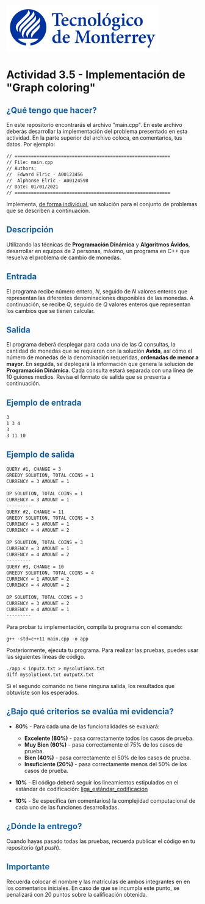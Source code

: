 ![Tec de Monterrey](images/logotecmty.png)
# Actividad 3.5 - Implementación de "Graph coloring"

## <span style="color: rgb(26, 99, 169);">¿Qué tengo que hacer?</span>
En este repositorio encontrarás el archivo "main.cpp". En este archivo deberás desarrollar la implementación del problema presentado en esta actividad.  En la parte superior del archivo coloca, en comentarios, tus datos. Por ejemplo:
```
// =========================================================
// File: main.cpp
// Authors:
//  Edward Elric - A00123456
//  Alphonse Elric - A00124598
// Date: 01/01/2021
// =========================================================
```
Implementa, <span style="text-decoration-line: underline;">de forma individual</span>, un solución para el conjunto de problemas que se describen a continuación.

## <span style="color: rgb(26, 99, 169);">**Descripción**</span>
Utilizando las técnicas de **Programación Dinámica** y **Algoritmos Ávidos**, desarrollar en equipos de 2 personas, máximo, un programa en C++ que resuelva el problema de cambio de monedas.

## <span style="color: rgb(26, 99, 169);">**Entrada**</span>
El programa recibe número entero, *N*, seguido de *N* valores enteros que representan las diferentes denominaciones disponibles de las monedas. A continuación, se recibe *Q*, seguido de *Q* valores enteros que representan los cambios que se tienen calcular.

## <span style="color: rgb(26, 99, 169);">**Salida**</span>
El programa deberá desplegar para cada una de las *Q* consultas, la cantidad de monedas que se requieren con la solución **Ávida**, así cómo el número de monedas de la denominación requeridas, **ordenadas de menor a mayor**. En seguida, se deplegará la información que genera la solución de **Programación Dinámica**. Cada consulta estará separada con una línea de 10 guiones medios. Revisa el formato de salida que se presenta a continuación.

## <span style="color: rgb(26, 99, 169);">**Ejemplo de entrada**</span>
```
3
1 3 4
3
3 11 10
```

## <span style="color: rgb(26, 99, 169);">**Ejemplo de salida**</span>
```
QUERY #1, CHANGE = 3
GREEDY SOLUTION, TOTAL COINS = 1
CURRENCY = 3 AMOUNT = 1

DP SOLUTION, TOTAL COINS = 1
CURRENCY = 3 AMOUNT = 1
---------
QUERY #2, CHANGE = 11
GREEDY SOLUTION, TOTAL COINS = 3
CURRENCY = 3 AMOUNT = 1
CURRENCY = 4 AMOUNT = 2

DP SOLUTION, TOTAL COINS = 3
CURRENCY = 3 AMOUNT = 1
CURRENCY = 4 AMOUNT = 2
---------
QUERY #3, CHANGE = 10
GREEDY SOLUTION, TOTAL COINS = 4
CURRENCY = 1 AMOUNT = 2
CURRENCY = 4 AMOUNT = 2

DP SOLUTION, TOTAL COINS = 3
CURRENCY = 3 AMOUNT = 2
CURRENCY = 4 AMOUNT = 1
---------

```

Para probar tu implementación, compila tu programa con el comando:
```
g++ -std=c++11 main.cpp -o app
```
Posteriormente, ejecuta tu programa. Para realizar las pruebas, puedes usar las siguientes líneas de código.
```
./app < inputX.txt > mysolutionX.txt
diff mysolutionX.txt outputX.txt
```
Si el segundo comando no tiene ninguna salida, los resultados que obtuviste son los esperados.

## <span style="color: rgb(26, 99, 169);">**¿Bajo qué criterios se evalúa mi evidencia?**</span>

- **80%** - Para cada una de las funcionalidades se evaluará:

    - **Excelente (80%)** - pasa correctamente todos los casos de prueba.
    - **Muy Bien (60%)** - pasa correctamente el 75% de los casos de prueba.
    - **Bien (40%)** - pasa correctamente el 50% de los casos de prueba.
    - **Insuficiente (20%)** - pasa correctamente menos del 50% de los casos de prueba.

- **10%** - El código deberá seguir los lineamientos estipulados en el estándar de codificación: <span class="instructure_file_holder link_holder">[liga_estándar_codificación](estandar.pdf)</span>
- **10%** - Se especifica (en comentarios) la complejidad computacional de cada uno de las funciones desarrolladas.

## <span style="color: rgb(26, 99, 169);">**¿Dónde la entrego?**</span>
Cuando hayas pasado todas las pruebas, recuerda publicar el código en tu repositorio (*git push*).

## <span style="color: rgb(26, 99, 169);">**Importante**</span>
Recuerda colocar el nombre y las matrículas de ambos integrantes en en los comentarios iniciales. En caso de que se incumpla este punto, se penalizará con 20 puntos sobre la calificación obtenida.
